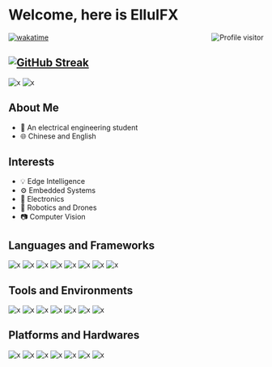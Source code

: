 
# Welcome, here is ElluIFX

<a href="https://komarev.com/ghpvc/?username=ElluIFX">
  <img align="right" src="https://komarev.com/ghpvc/?username=ElluIFX&label=Visitors&color=0e75b6&style=flat" alt="Profile visitor" />
</a>

[![wakatime](https://wakatime.com/badge/user/018e7109-ff5f-4c7d-bf36-426f6493e4d3/project/018e710b-5add-48b2-b73e-ee27792ecb3d.svg)](https://wakatime.com/badge/user/018e7109-ff5f-4c7d-bf36-426f6493e4d3/project/018e710b-5add-48b2-b73e-ee27792ecb3d)

[![GitHub Streak](http://github-readme-streak-stats.herokuapp.com?user=ElluIFX&theme=material-palenight&hide_border=true&border_radius=2&date_format=%5BY.%5Dn.j&mode=weekly&card_width=680)](https://git.io/streak-stats)
---
<!-- ![x](http://github-profile-summary-cards.vercel.app/api/cards/profile-details?username=ElluIFX&theme=material_palenight) -->

![x](http://github-profile-summary-cards.vercel.app/api/cards/stats?username=ElluIFX&theme=material_palenight)
![x](http://github-profile-summary-cards.vercel.app/api/cards/productive-time?username=ElluIFX&theme=material_palenight&utcOffset=8)

## About Me

- 🌱 An electrical engineering student
- 🌐 Chinese and English

## Interests

- 💡 Edge Intelligence
- ⚙️ Embedded Systems
- 🔌 Electronics
- 🤖 Robotics and Drones
- 📷 Computer Vision

## Languages and Frameworks

![x](https://img.shields.io/badge/Python-3776AB?style=for-the-badge&logo=python&logoColor=fff)
![x](https://img.shields.io/badge/C-A8B9CC?style=for-the-badge&logo=c&logoColor=fff)
![x](https://img.shields.io/badge/C++-00599C?style=for-the-badge&logo=cplusplus&logoColor=fff)
![x](https://img.shields.io/badge/Rust-000000?style=for-the-badge&logo=rust&logoColor=fff)
![x](https://img.shields.io/badge/Node.js-339933?style=for-the-badge&logo=nodedotjs&logoColor=fff)
![x](https://img.shields.io/badge/Git-F05032?style=for-the-badge&logo=git&logoColor=fff)
![x](https://img.shields.io/badge/ROS-22314E?style=for-the-badge&logo=ros&logoColor=fff)
![x](https://img.shields.io/badge/OpenCV-5C3EE8?style=for-the-badge&logo=opencv&logoColor=fff)

## Tools and Environments

![x](https://img.shields.io/badge/IDEA-AF1DF5?style=for-the-badge&logo=IntelliJ-IDEA&logoColor=fff)
![x](https://img.shields.io/badge/VSCode-007ACC?style=for-the-badge&logo=Visual-Studio&logoColor=fff)
![x](https://img.shields.io/badge/VS-5C2D91?style=for-the-badge&logo=Visual-Studio&logoColor=fff)
![x](https://img.shields.io/badge/Keil-394049?style=for-the-badge&logo=armkeil&logoColor=fff)
![x](https://img.shields.io/badge/Docker-2496ED?style=for-the-badge&logo=docker&logoColor=fff)
![x](https://img.shields.io/badge/EasyEDA-1765F6?style=for-the-badge&logo=easyeda&logoColor=fff)
![x](https://img.shields.io/badge/Altium_Designer-A5915F?style=for-the-badge&logo=altiumdesigner&logoColor=fff)

## Platforms and Hardwares

![x](https://img.shields.io/badge/Windows-0078D4?style=for-the-badge&logo=windows11&logoColor=fff)
![x](https://img.shields.io/badge/Debian-A81D33?style=for-the-badge&logo=debian&logoColor=fff)
![x](https://img.shields.io/badge/Alpine-0D597F?style=for-the-badge&logo=alpinelinux&logoColor=fff)
![x](https://img.shields.io/badge/Embedded_Linux-A22846?style=for-the-badge&logo=raspberrypi&logoColor=fff)
![x](https://img.shields.io/badge/STM32-03234B?style=for-the-badge&logo=stmicroelectronics&logoColor=fff)
![x](https://img.shields.io/badge/ESP32-E7352C?style=for-the-badge&logo=espressif&logoColor=fff)
![x](https://img.shields.io/badge/Risc_V-283272?style=for-the-badge&logo=riscv&logoColor=fff)

